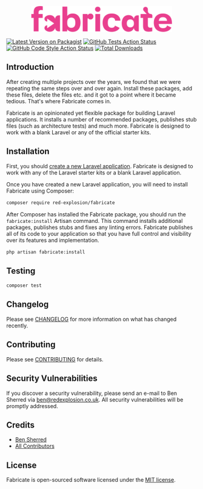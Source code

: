 <p align="center"><img src="/art/logo.svg" height="68" alt="Fabricate"></p>

[![Latest Version on Packagist](https://img.shields.io/packagist/v/red-explosion/fabricate.svg?style=flat-square)](https://packagist.org/packages/red-explosion/fabricate)
[![GitHub Tests Action Status](https://img.shields.io/github/actions/workflow/status/red-explosion/fabricate/tests.yml?branch=main&label=tests&style=flat-square)](https://github.com/red-explosion/fabricate/actions/workflows/tests.yml?query=branch:main)
[![GitHub Code Style Action Status](https://img.shields.io/github/actions/workflow/status/red-explosion/fabricate/coding-standards.yml?label=code%20style&style=flat-square)](https://github.com/red-explosion/fabricate/actions/workflows/coding-standards.yml?query=branch:main)
[![Total Downloads](https://img.shields.io/packagist/dt/red-explosion/fabricate.svg?style=flat-square)](https://packagist.org/packages/red-explosion/fabricate)

## Introduction

After creating multiple projects over the years, we found that we were repeating the same steps over and over again.
Install these packages, add these files, delete the files etc. and it got to a point where it became tedious. That's
where Fabricate comes in.

Fabricate is an opinionated yet flexible package for building Laravel applications. It installs a number of recommended
packages, publishes stub files (such as architecture tests) and much more. Fabricate is designed to work with a blank
Laravel or any of the official starter kits.

## Installation

First, you should [create a new Laravel application](https://laravel.com/docs/11.x/installation). Fabricate is designed
to work with any of the Laravel starter kits or a blank Laravel application.

Once you have created a new Laravel application, you will need to install Fabricate using Composer:

```bash
composer require red-explosion/fabricate
```

After Composer has installed the Fabricate package, you should run the `fabricate:install` Artisan command. This
command installs additional packages, publishes stubs and fixes any linting errors. Fabricate publishes all of its code
to your application so that you have full control and visibility over its features and implementation.

```bash
php artisan fabricate:install
```

## Testing

```bash
composer test
```

## Changelog

Please see [CHANGELOG](CHANGELOG.md) for more information on what has changed recently.

## Contributing

Please see [CONTRIBUTING](CONTRIBUTING.md) for details.

## Security Vulnerabilities

If you discover a security vulnerability, please send an e-mail to Ben Sherred via ben@redexplosion.co.uk. All security
vulnerabilities will be promptly addressed.

## Credits

- [Ben Sherred](https://github.com/bensherred)
- [All Contributors](../../contributors)

## License

Fabricate is open-sourced software licensed under the [MIT license](LICENSE.md).
